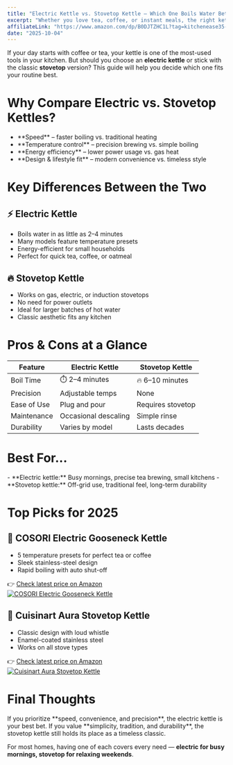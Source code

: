```yaml
---
title: "Electric Kettle vs. Stovetop Kettle — Which One Boils Water Better?"
excerpt: "Whether you love tea, coffee, or instant meals, the right kettle can make your mornings easier. Here’s a quick breakdown to help you choose between electric and stovetop kettles."
affiliateLink: "https://www.amazon.com/dp/B0DJTZHC1L?tag=kitchenease35-20"
date: "2025-10-04"
---
```


If your day starts with coffee or tea, your kettle is one of the most-used tools in your kitchen. But should you choose an **electric kettle** or stick with the classic **stovetop** version? This guide will help you decide which one fits your routine best.

<div class="gap-section"></div>

<h1 class="segment">Why Compare Electric vs. Stovetop Kettles?</h1>
 <ul class="list-disc list-inside text-stone-700 mb-2">
    <li>**Speed** – faster boiling vs. traditional heating</li>
    <li>**Temperature control** – precision brewing vs. simple boiling</li>
    <li>**Energy efficiency** – lower power usage vs. gas heat</li>  
    <li> **Design & lifestyle fit** – modern convenience vs. timeless style
    </li>
 </ul>  

<div class="gap-section"></div>

<h1 class="segment">Key Differences Between the Two</h1>

<div class="gap-section"></div>

<div>
  <div>
    <h2 class="font-semibold text-lg mb-1">⚡ Electric Kettle</h2>
    <ul class="list-disc list-inside text-stone-700 mb-2">
      <li>Boils water in as little as 2–4 minutes</li>
      <li>Many models feature temperature presets</li>
      <li>Energy-efficient for small households</li>
      <li>Perfect for quick tea, coffee, or oatmeal</li>
    </ul>
  </div>

<div class="gap-section"></div>

<div>
  <div>
    <h2 class="font-semibold text-lg mb-1">🔥 Stovetop Kettle</h2>
    <ul class="list-disc list-inside text-stone-700 mb-2">
      <li>Works on gas, electric, or induction stovetops</li>
      <li>No need for power outlets</li>
      <li>Ideal for larger batches of hot water</li>
      <li>Classic aesthetic fits any kitchen</li>
    </ul>
</div>

<div class="gap-section"></div>

<h1 class="segment">Pros & Cons at a Glance</h1>

<table class="w-full border-collapse text-sm md:text-base text-left rounded-2xl overflow-hidden shadow-sm">
  <thead class="bg-brand text-white">
    <tr>
      <th class="py-3 px-4 font-semibold">Feature</th>
      <th class="py-3 px-4 font-semibold">Electric Kettle</th>
      <th class="py-3 px-4 font-semibold">Stovetop Kettle</th>
    </tr>
  </thead>
  <tbody class="bg-white dark:bg-[#1a1a1a] transition-colors">
    <tr class="hover:bg-brand-light dark:hover:bg-[#333]">
      <td class="py-3 px-4 font-medium text-brand-dark dark:text-[#9fd3a5]">Boil Time</td>
      <td class="py-3 px-4 text-black dark:text-white">⏱️ 2–4 minutes</td>
      <td class="py-3 px-4 text-black dark:text-white">🔥 6–10 minutes</td>
    </tr>
    <tr class="hover:bg-brand-light dark:hover:bg-[#333]">
      <td class="py-3 px-4 font-medium text-brand-dark dark:text-[#9fd3a5]">Precision</td>
      <td class="py-3 px-4 text-black dark:text-white">Adjustable temps</td>
      <td class="py-3 px-4 text-black dark:text-white">None</td>
    </tr>
    <tr class="hover:bg-brand-light dark:hover:bg-[#333]">
      <td class="py-3 px-4 font-medium text-brand-dark dark:text-[#9fd3a5]">Ease of Use</td>
      <td class="py-3 px-4 text-black dark:text-white">Plug and pour</td>
      <td class="py-3 px-4 text-black dark:text-white">Requires stovetop</td>
    </tr>
    <tr class="hover:bg-brand-light dark:hover:bg-[#333]">
      <td class="py-3 px-4 font-medium text-brand-dark dark:text-[#9fd3a5]">Maintenance</td>
      <td class="py-3 px-4 text-black dark:text-white">Occasional descaling</td>
      <td class="py-3 px-4 text-black dark:text-white">Simple rinse</td>
    </tr>
    <tr class="hover:bg-brand-light dark:hover:bg-[#333]">
      <td class="py-3 px-4 font-medium text-brand-dark dark:text-[#9fd3a5]">Durability</td>
      <td class="py-3 px-4 text-black dark:text-white">Varies by model</td>
      <td class="py-3 px-4 text-black dark:text-white">Lasts decades</td>
    </tr>
  </tbody>
</table>


<div class="gap-section"></div>

<h1 class="segment">Best For...</h1>
- **Electric kettle:** Busy mornings, precise tea brewing, small kitchens  
- **Stovetop kettle:** Off-grid use, traditional feel, long-term durability  

<div class="gap-section"></div>

<h1 class="segment">Top Picks for 2025</h1>

<div class="gap-section"></div>

<div class="flex items-start gap-10 flex-row">
  <div>
    <h2 class="font-semibold text-lg mb-1">🥇 COSORI Electric Gooseneck Kettle</h2>
    <ul class="list-disc list-inside text-stone-700 mb-2">
      <li>5 temperature presets for perfect tea or coffee</li>
      <li>Sleek stainless-steel design</li>
      <li>Rapid boiling with auto shut-off</li>
    </ul>
    👉 <a
      href="https://www.amazon.com/dp/B07T1CH2HH?tag=kitchenease35-20"
      class="text-brand hover:underline"
      target="_blank"
      rel="noopener noreferrer"
    >
      Check latest price on Amazon
    </a>
  </div>
  <a href="https://www.amazon.com/dp/B07T1CH2HH?tag=kitchenease35-20" class="flex-shrink-0">
    <img
      src="https://m.media-amazon.com/images/I/51wSbjhVnZL._AC_SL1440_.jpg"
      alt="COSORI Electric Gooseneck Kettle"
      class="w-28 h-28 object-contain rounded-lg shadow-md"
    />
  </a>
</div>

<div class="gap-section"></div>

<div class="flex items-start gap-10 flex-row">
  <div>
    <h2 class="font-semibold text-lg mb-1">🥈 Cuisinart Aura Stovetop Kettle</h2>
    <ul class="list-disc list-inside text-stone-700 mb-2">
      <li>Classic design with loud whistle</li>
      <li>Enamel-coated stainless steel</li>
      <li>Works on all stove types</li>
    </ul>
    👉 <a
      href="https://www.amazon.com/dp/B0DJTZHC1L?tag=kitchenease35-20"
      class="text-brand hover:underline"
      target="_blank"
      rel="noopener noreferrer"
    >
      Check latest price on Amazon
    </a>
  </div>
  <a href="https://www.amazon.com/dp/B0DJTZHC1L?tag=kitchenease35-20" class="flex-shrink-0">
    <img
      src="https://m.media-amazon.com/images/I/41V-RuYY58L._AC_SX466_.jpg"
      alt="Cuisinart Aura Stovetop Kettle"
      class="w-28 h-28 object-contain rounded-lg shadow-md"
    />
  </a>
</div>

<div class="gap-section"></div>

<h1 class="segment">Final Thoughts</h1>
If you prioritize **speed, convenience, and precision**, the electric kettle is your best bet.  
If you value **simplicity, tradition, and durability**, the stovetop kettle still holds its place as a timeless classic.  

For most homes, having one of each covers every need — **electric for busy mornings, stovetop for relaxing weekends**.
